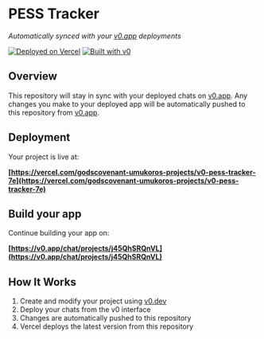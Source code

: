 # PESS Tracker

*Automatically synced with your [v0.app](https://v0.app) deployments*

[![Deployed on Vercel](https://img.shields.io/badge/Deployed%20on-Vercel-black?style=for-the-badge&logo=vercel)](https://vercel.com/godscovenant-umukoros-projects/v0-pess-tracker-7e)
[![Built with v0](https://img.shields.io/badge/Built%20with-v0.app-black?style=for-the-badge)](https://v0.app/chat/projects/j45QhSRQnVL)

## Overview

This repository will stay in sync with your deployed chats on [v0.app](https://v0.app).
Any changes you make to your deployed app will be automatically pushed to this repository from [v0.app](https://v0.app).

## Deployment

Your project is live at:

**[https://vercel.com/godscovenant-umukoros-projects/v0-pess-tracker-7e](https://vercel.com/godscovenant-umukoros-projects/v0-pess-tracker-7e)**

## Build your app

Continue building your app on:

**[https://v0.app/chat/projects/j45QhSRQnVL](https://v0.app/chat/projects/j45QhSRQnVL)**

## How It Works

1. Create and modify your project using [v0.dev](https://v0.dev)
2. Deploy your chats from the v0 interface
3. Changes are automatically pushed to this repository
4. Vercel deploys the latest version from this repository